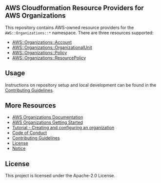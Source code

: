 ## AWS Cloudformation Resource Providers for AWS Organizations

This repository contains AWS-owned resource providers for the `AWS::Organizations::*` namespace. There are three resources supported:

- [AWS::Organizations::Account](https://docs.aws.amazon.com/AWSCloudFormation/latest/UserGuide/aws-resource-organizations-account.html)
- [AWS::Organizations::OrganizationalUnit](https://docs.aws.amazon.com/AWSCloudFormation/latest/UserGuide/aws-resource-organizations-organizationalunit.html)
- [AWS::Organizations::Policy](https://docs.aws.amazon.com/AWSCloudFormation/latest/UserGuide/aws-resource-organizations-policy.html)
- [AWS::Organizations::ResourcePolicy](https://docs.aws.amazon.com/AWSCloudFormation/latest/UserGuide/aws-resource-organizations-resourcepolicy.html)

## Usage

Instructions on repository setup and local development can be found in the [Contributing Guidelines](https://github.com/aws-cloudformation/aws-cloudformation-resource-providers-organizations/blob/main/CONTRIBUTING.md).

## More Resources

- [AWS Organizations Documentation](https://docs.aws.amazon.com/organizations/index.html)
- [AWS Organizations Getting Started](https://docs.aws.amazon.com/organizations/latest/userguide/orgs_getting-started.html)
- [Tutorial - Creating and configuring an organization](https://docs.aws.amazon.com/organizations/latest/userguide/orgs_tutorials_basic.html)
- [Code of Conduct](https://github.com/aws-cloudformation/aws-cloudformation-resource-providers-organizations/blob/main/CODE_OF_CONDUCT.md)
- [Contributing Guidelines](https://github.com/aws-cloudformation/aws-cloudformation-resource-providers-organizations/blob/main/CONTRIBUTING.md)
- [License](https://github.com/aws-cloudformation/aws-cloudformation-resource-providers-organizations/blob/main/LICENSE)
- [Notice](https://github.com/aws-cloudformation/aws-cloudformation-resource-providers-organizations/blob/main/NOTICE)

## License

This project is licensed under the Apache-2.0 License.
